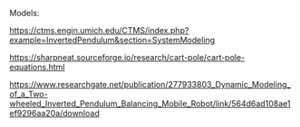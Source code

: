 Models:

https://ctms.engin.umich.edu/CTMS/index.php?example=InvertedPendulum&section=SystemModeling

https://sharpneat.sourceforge.io/research/cart-pole/cart-pole-equations.html

https://www.researchgate.net/publication/277933803_Dynamic_Modeling_of_a_Two-wheeled_Inverted_Pendulum_Balancing_Mobile_Robot/link/564d6ad108ae1ef9296aa20a/download


